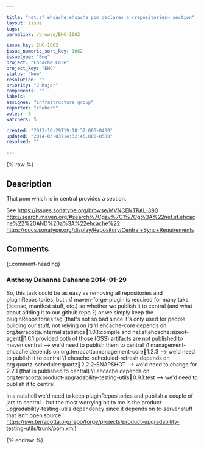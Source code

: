 ```yaml
---

title: "net.sf.ehcache:ehcache pom declares a <repositories> section"
layout: issue
tags: 
permalink: /browse/EHC-1062

issue_key: EHC-1062
issue_numeric_sort_key: 1062
issuetype: "Bug"
project: "Ehcache Core"
project_key: "EHC"
status: "New"
resolution: ""
priority: "2 Major"
components: ""
labels: 
assignee: "infrastructure group"
reporter: "chebert"
votes:  0
watchers: 5

created: "2013-10-29T19:18:32.000-0400"
updated: "2014-03-03T14:32:45.000-0500"
resolved: ""

---
```




{% raw %}



## Description

<div markdown="1" class="description">

That pom which is in central provides a <repositories> section.

See https://issues.sonatype.org/browse/MVNCENTRAL-390
http://search.maven.org/#search%7Cgav%7C1%7Cg%3A%22net.sf.ehcache%22%20AND%20a%3A%22ehcache%22
https://docs.sonatype.org/display/Repository/Central+Sync+Requirements

</div>

## Comments


{:.comment-heading}
### **Anthony Dahanne Dahanne** <span class="date">2014-01-29</span>

<div markdown="1" class="comment">

So, this task could be as easy as removing all repositories and pluginRepositories, but :
\1 maven-forge-plugin is required for many taks (license, manifest stuff, etc.) so whether we publish it to central (and what about adding it to our github repo ?) or we simply keep the pluginRepositories tag (that's not so bad since it's only used for people building our stuff, not relying on it)
\1 ehcache-core depends on org.terracotta.internal:statistics:jar:1.0.1:compile and net.sf.ehcache:sizeof-agent:jar:1.0.1:provided both of those (OSS) artifacts are not published to maven central --> we'd need to publish them to central
\1 management-ehcache depends on org.terracotta:management-core:jar:1.2.3  --> we'd need to publish it to central
\1 ehcache-scheduled-refresh depends on org.quartz-scheduler:quartz:jar:2.2.2-SNAPSHOT --> we'd need to change for 2.2.1 (that is published to central)
\1 ehcache depends on org.terracotta:product-upgradability-testing-utils:jar:0.9.1:test --> we'd need to publish it to central

In a nutshell we'd need to keep pluginRepositories and  publish a couple of jars to central  - but the most worrying bit to me is the product-upgradability-testing-utils dependency since it depends on tc-server stuff that isn't open source : https://svn.terracotta.org/repo/forge/projects/product-upgradability-testing-utils/trunk/pom.xml)

</div>



{% endraw %}
